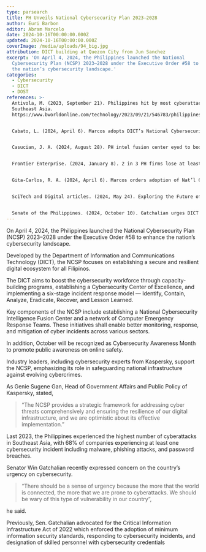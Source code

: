 ```yaml
---
type: parsearch
title: PH Unveils National Cybersecurity Plan 2023–2028
author: Euri Barbon
editor: Abram Marcelo
date: 2024-10-16T00:00:00.000Z
updated: 2024-10-16T00:00:00.000Z
coverImage: /media/uploads/94_big.jpg
attribution: DICT building at Quezon City from Jun Sanchez
excerpt: 'On April 4, 2024, the Philippines launched the National
  Cybersecurity Plan (NCSP) 2023–2028 under the Executive Order #58 to enhance
  the nation’s cybersecurity landscape.'
categories:
  - Cybersecurity
  - DICT
  - DOST
references: >-
  Antivola, M. (2023, September 21). Philippines hit by most cyberattacks in
  Southeast Asia.
  https://www.bworldonline.com/technology/2023/09/21/546783/philippines-hit-by-most-cyberattacks-in-southeast-asia/


  Cabato, L. (2024, April 6). Marcos adopts DICT’s National Cybersecurity Plan 2023–2028. https://articlesinfo.inquirer.net/1926956/marcos-adopts-dicts-national-cybersecurity-plan-2023-2028


  Casucian, J. A. (2024, August 28). PH intel fusion center eyed to boost cybersecurity — DICT. https://www.gmanetwork.com/articles/topstories/nation/918517/ph-intel-fusion-center-eyed-to-boost-cybersecurity-dict/story/


  Frontier Enterprise. (2024, January 8). 2 in 3 PH firms lose at least US$1M each to cyberattacks. https://www.frontier-enterprise.com/2-in-3-philippine-firms-lose-at-least-1-million-each-to-cyberattacks/


  Gita-Carlos, R. A. (2024, April 6). Marcos orders adoption of Nat’l Cybersecurity Plan 2023–2028. https://www.pna.gov.ph/articles/1222170


  SciTech and Digital articles. (2024, May 24). Exploring the Future of Philippine Cybersecurity: Kaspersky Shares Insights on NCSP 2023–2028. https://scitechanddigital.articles/2024/05/24/exploring-the-future-of-philippine-cybersecurity-kaspersky-shares-insights-on-ncsp-2023-2028/


  Senate of the Philippines. (2024, October 10). Gatchalian urges DICT to elevate the country’s cyber security as a national security concern. https://legacy.senate.gov.ph/press_release/2024/1010_gatchalian1.asp
---
```


On April 4, 2024, the Philippines launched the National Cybersecurity Plan (NCSP) 2023–2028 under the Executive Order #58 to enhance the nation’s cybersecurity landscape.

Developed by the Department of Information and Communications Technology (DICT), the NCSP focuses on establishing a secure and resilient digital ecosystem for all Filipinos.

The DICT aims to boost the cybersecurity workforce through capacity-building programs, establishing a Cybersecurity Center of Excellence, and implementing a six-stage incident response model — Identify, Contain, Analyze, Eradicate, Recover, and Lesson Learned.

Key components of the NCSP include establishing a National Cybersecurity Intelligence Fusion Center and a network of Computer Emergency Response Teams. These initiatives shall enable better monitoring, response, and mitigation of cyber incidents across various sectors.

In addition, October will be recognized as Cybersecurity Awareness Month to promote public awareness on online safety.

Industry leaders, including cybersecurity experts from Kaspersky, support the NCSP, emphasizing its role in safeguarding national infrastructure against evolving cybercrimes.

As Genie Sugene Gan, Head of Government Affairs and Public Policy of Kaspersky, stated,

> “The NCSP provides a strategic framework for addressing cyber threats comprehensively and ensuring the resilience of our digital infrastructure, and we are optimistic about its effective implementation.”

Last 2023, the Philippines experienced the highest number of cyberattacks in Southeast Asia, with 68% of companies experiencing at least one cybersecurity incident including malware, phishing attacks, and password breaches.

Senator Win Gatchalian recently expressed concern on the country’s urgency on cybersecurity.

> “There should be a sense of urgency because the more that the world is connected, the more that we are prone to cyberattacks. We should be wary of this type of vulnerability in our country”,

he said.

Previously, Sen. Gatchalian advocated for the Critical Information Infrastructure Act of 2022 which enforced the adoption of minimum information security standards, responding to cybersecurity incidents, and designation of skilled personnel with cybersecurity credentials
